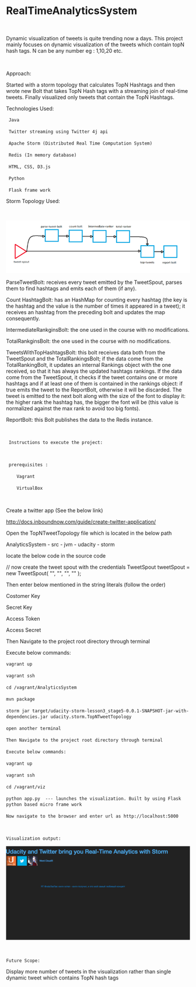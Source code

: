 # RealTimeAnalyticsSystem
  
</br>

Dynamic visualization of tweets is quite trending now a days.
This project mainly focuses on dynamic visualization of the tweets which contain topN hash tags. N can be any number eg : 1,10,20 etc.

</br>

   Approach:

Started with a storm topology that calculates TopN Hashtags and then wrote new Bolt that takes TopN Hash tags with a streaming join of real-time tweets. Finally visualized only tweets that contain the TopN Hashtags.


   Technologies Used:

     Java 

     Twitter streaming using Twitter 4j api

     Apache Storm (Distributed Real Time Computation System)

     Redis (In memory database)

     HTML, CSS, D3.js 

     Python

     Flask frame work


Storm Topology Used:

</br>

![alt text](https://github.com/RepakaRamateja/RealTimeAnalyticsSystem/blob/master/topology.png)

ParseTweetBolt: receives every tweet emitted by the TweetSpout, parses them to find hashtags and emits each of them (if any).


Count HashtagBolt: has an HashMap for counting every hashtag (the key is the hashtag and the value is the number of times it appeared in a tweet); it receives an hashtag from the preceding bolt and updates the map consequently.


IntermediateRankginsBolt: the one used in the course with no modifications.

TotalRankginsBolt: the one used in the course with no modifications.


TweetsWithTopHashtagsBolt: this bolt receives data both from the TweetSpout and the TotalRankingsBolt; if the data come from the TotalRankingBolt, it updates an internal Rankings object with the one received, so that it has always the updated hashtags rankings. If the data come from the TweetSpout, it checks if the tweet contains one or more hashtags and if at least one of them is contained in the rankings object: if true emits the tweet to the ReportBolt, otherwise it will be discarded. The tweet is emitted to the next bolt along with the size of the font to display it: the higher rank the hashtag has, the bigger the font will be (this value is normalized against the max rank to avoid too big fonts).


ReportBolt: this Bolt publishes the data to the Redis instance.


</br>

     Instructions to execute the project:

</br>

     prerequisites : 

        Vagrant 

        VirtualBox

</br>


Create a twitter app (See the below link)

  http://docs.inboundnow.com/guide/create-twitter-application/


Open the TopNTweetTopology file which is located in the below path 

   AnalyticsSystem - src - jvm - udacity - storm  

   locate the below code in the source code

   // now create the tweet spout with the credentials
    TweetSpout tweetSpout = new TweetSpout(
        "",
        "",
        "",
        ""
    );

Then enter below mentioned in the string literals (follow the order)

Costomer Key

Secret Key

Access Token

Access Secret


Then Navigate to the project root directory through terminal

Execute below commands:
   
    vagrant up   

    vagrant ssh

    cd /vagrant/AnalyticsSystem

    mvn package

    storm jar target/udacity-storm-lesson3_stage5-0.0.1-SNAPSHOT-jar-with-dependencies.jar udacity.storm.TopNTweetTopology

    open another terminal

    Then Navigate to the project root directory through terminal

    Execute below commands:
   
    vagrant up   

    vagrant ssh

    cd /vagrant/viz

    python app.py  --- launches the visualization. Built by using Flask python based micro frame work

    Now navigate to the browser and enter url as http://localhost:5000

</br>

    Visualization output:

 ![alt text](https://github.com/RepakaRamateja/RealTimeAnalyticsSystem/blob/master/Output.png)

</br>

    Future Scope:

   Display more number of tweets in the visualization rather than single dynamic tweet which contains TopN hash tags





